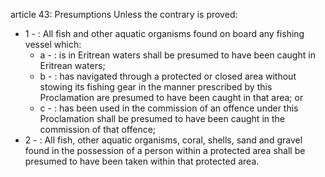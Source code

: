 article 43: Presumptions
Unless the contrary is proved:
<ul>
			<li>1 - : All fish and other aquatic organisms found on board any fishing vessel which:<ul>
						<li>a - : is in Eritrean waters shall be presumed to have been caught in Eritrean waters;<ul>
						</ul></li>						<li>b - : has navigated through a protected or closed area without stowing its fishing gear in the manner prescribed by this Proclamation are presumed to have been caught in that area; or<ul>
						</ul></li>						<li>c - : has been used in the commission of an offence under this Proclamation shall be presumed to have been caught in the commission of that offence;<ul>
						</ul></li>			</ul></li>			<li>2 - : All fish, other aquatic organisms, coral, shells, sand and gravel found in the possession of a person within a protected area shall be presumed to have been taken within that protected area.<ul>
			</ul></li></ul>